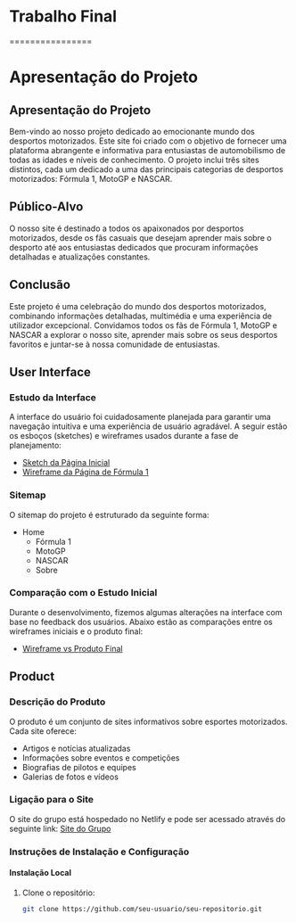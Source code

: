 # Trabalho Final
================

# Apresentação do Projeto

## Apresentação do Projeto

Bem-vindo ao nosso projeto dedicado ao emocionante mundo dos desportos motorizados. Este site foi criado com o objetivo de fornecer uma plataforma abrangente e informativa para entusiastas de automobilismo de todas as idades e níveis de conhecimento. O projeto inclui três sites distintos, cada um dedicado a uma das principais categorias de desportos motorizados: Fórmula 1, MotoGP e NASCAR.

## Público-Alvo

O nosso site é destinado a todos os apaixonados por desportos motorizados, desde os fãs casuais que desejam aprender mais sobre o desporto até aos entusiastas dedicados que procuram informações detalhadas e atualizações constantes.

## Conclusão
Este projeto é uma celebração do mundo dos desportos motorizados, combinando informações detalhadas, multimédia e uma experiência de utilizador excepcional. Convidamos todos os fãs de Fórmula 1, MotoGP e NASCAR a explorar o nosso site, aprender mais sobre os seus desportos favoritos e juntar-se à nossa comunidade de entusiastas.

## User Interface

### Estudo da Interface

A interface do usuário foi cuidadosamente planejada para garantir uma navegação intuitiva e uma experiência de usuário agradável. A seguir estão os esboços (sketches) e wireframes usados durante a fase de planejamento:

- [Sketch da Página Inicial](link_to_sketch)
- [Wireframe da Página de Fórmula 1](link_to_wireframe)

### Sitemap

O sitemap do projeto é estruturado da seguinte forma:

- Home
  - Fórmula 1
  - MotoGP
  - NASCAR
  - Sobre

### Comparação com o Estudo Inicial

Durante o desenvolvimento, fizemos algumas alterações na interface com base no feedback dos usuários. Abaixo estão as comparações entre os wireframes iniciais e o produto final:

- [Wireframe vs Produto Final](link_to_comparison)

## Product

### Descrição do Produto

O produto é um conjunto de sites informativos sobre esportes motorizados. Cada site oferece:

- Artigos e notícias atualizadas
- Informações sobre eventos e competições
- Biografias de pilotos e equipes
- Galerias de fotos e vídeos

### Ligação para o Site

O site do grupo está hospedado no Netlify e pode ser acessado através do seguinte link: [Site do Grupo](https://yourgroupwebsite.netlify.app)

### Instruções de Instalação e Configuração

#### Instalação Local

1. Clone o repositório:
   ```bash
   git clone https://github.com/seu-usuario/seu-repositorio.git
